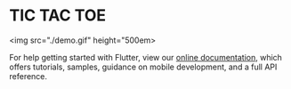 # TIC TAC TOE

<img src="./demo.gif" height="500em>

For help getting started with Flutter, view our
[online documentation](https://flutter.dev/docs), which offers tutorials,
samples, guidance on mobile development, and a full API reference.
